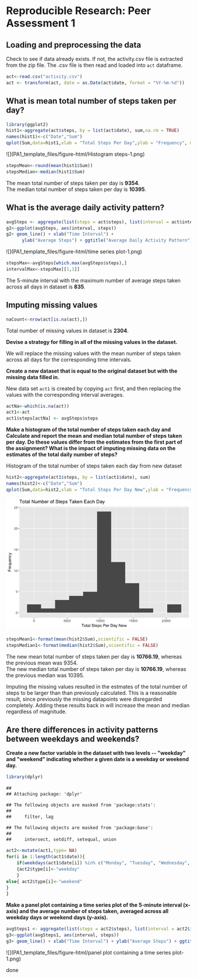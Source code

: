 # Reproducible Research: Peer Assessment 1


## Loading and preprocessing the data
Check to see if data already exists. If not, the activity.csv file is extracted from the zip file. The .csv file is then read and loaded into `act` dataframe.

```r
act<-read.csv("activity.csv")
act <- transform(act, date = as.Date(act$date, format = "%Y-%m-%d"))
```

## What is mean total number of steps taken per day?

```r
library(ggplot2)
hist1<-aggregate(act$steps, by = list(act$date), sum,na.rm = TRUE)
names(hist1)<-c("Date","Sum")
qplot(Sum,data=hist1,xlab = "Total Steps Per Day",ylab = "Frequency", main = "Total Number of Steps Taken Each Day",binwidth = max(hist1$Sum/10))
```

![](PA1_template_files/figure-html/Histogram steps-1.png)<!-- -->


```r
stepsMean<-round(mean(hist1$Sum))
stepsMedian<-median(hist1$Sum)
```
The mean total number of steps taken per day is **9354**.  
The median total number of steps taken per day is **10395**.

## What is the average daily activity pattern?

```r
avgSteps <- aggregate(list(steps = act$steps), list(interval = act$interval), mean, na.rm = TRUE)
g2<-ggplot(avgSteps, aes(interval, steps))
g2+ geom_line() + xlab("Time Interval") +
      ylab("Average Steps") + ggtitle("Average Daily Activity Pattern") 
```

![](PA1_template_files/figure-html/time series plot-1.png)<!-- -->


```r
stepsMax<-avgSteps[which.max(avgSteps$steps),]
intervalMax<-stepsMax[[1,1]]
```
The 5-minute interval with the maximum number of average steps taken across all days in dataset is **835**.

## Imputing missing values

```r
naCount<-nrow(act[is.na(act),])
```
Total number of missing values in dataset is **2304**.

**Devise a strategy for filling in all of the missing values in the dataset.**

We will replace the missing values with the mean number of steps taken across all days for the corresponding time intervals.

**Create a new dataset that is equal to the original dataset but with the missing data filled in.**

New data set `act1` is created by copying `act` first, and then replacing the values with the corresponding interval averages.


```r
actNa<-which(is.na(act))
act1<-act
act1$steps[actNa] <- avgSteps$steps
```

**Make a histogram of the total number of steps taken each day and Calculate and report the mean and median total number of steps taken per day. Do these values differ from the estimates from the first part of the assignment? What is the impact of imputing missing data on the estimates of the total daily number of steps?**  

Histogram of the total number of steps taken each day from new dataset

```r
hist2<-aggregate(act1$steps, by = list(act1$date), sum)
names(hist2)<-c("Date","Sum")
qplot(Sum,data=hist2,xlab = "Total Steps Per Day New",ylab = "Frequency", main = "Total Number of Steps Taken Each Day",binwidth = max(hist2$Sum/10))
```

![](PA1_template_files/figure-html/unnamed-chunk-1-1.png)<!-- -->

```r
stepsMean1<-format(mean(hist2$Sum),scientific = FALSE)
stepsMedian1<-format(median(hist2$Sum),scientific = FALSE)
```
The new mean total number of steps taken per day is **10766.19**, whereas the previous mean was 9354.  
The new median total number of steps taken per day is **10766.19**, whereas the previous median was 10395.  

Imputing the missing values resulted in the estmates of the total number of steps to be larger than than previously calculated. This is a reasonable result, since previously the missing datapoints were disregarded completely. Adding these results back in will increase the mean and median regardless of magnitude.

## Are there differences in activity patterns between weekdays and weekends?
**Create a new factor variable in the dataset with two levels -- "weekday" and "weekend" indicating whether a given date is a weekday or weekend day.**


```r
library(dplyr)
```

```
## 
## Attaching package: 'dplyr'
```

```
## The following objects are masked from 'package:stats':
## 
##     filter, lag
```

```
## The following objects are masked from 'package:base':
## 
##     intersect, setdiff, setequal, union
```

```r
act2<-mutate(act1,type= NA)
for(i in 1:length(act1$date)){
    if(weekdays(act1$date[i]) %in% c("Monday", "Tuesday", "Wednesday", "Thursday", "Friday"))
    {act2$type[i]<-"weekday"
    }
else{ act2$type[i]<-"weekend"
}
}
```

**Make a panel plot containing a time series plot of the 5-minute interval (x-axis) and the average number of steps taken, averaged across all weekday days or weekend days (y-axis).**

```r
avgSteps1 <- aggregate(list(steps = act2$steps), list(interval = act2$interval,type=act2$type), mean)
g3<-ggplot(avgSteps1, aes(interval, steps))
g3+ geom_line() + xlab("Time Interval") + ylab("Average Steps") + ggtitle("Average Daily Activity Pattern by type of week") + facet_grid(type~.)
```

![](PA1_template_files/figure-html/panel plot containing a time series plot-1.png)<!-- -->

done
